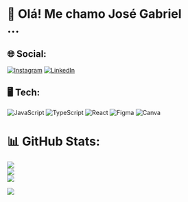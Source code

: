 # 🧸 Olá! Me chamo José Gabriel<br> ...
## 🌐 Social:
[![Instagram](https://img.shields.io/badge/Instagram-%23E4405F.svg?logo=Instagram&logoColor=white)](https://www.instagram.com/__mendesx5) [![LinkedIn](https://img.shields.io/badge/LinkedIn-%230077B5.svg?logo=linkedin&logoColor=white)](https://www.linkedin.com/in/gabrielmendes2208/) 
## 🖥 Tech:
![JavaScript](https://img.shields.io/badge/javascript-%23323330.svg?style=for-the-badge&logo=javascript&logoColor=%23F7DF1E) ![TypeScript](https://img.shields.io/badge/typescript-%23007ACC.svg?style=for-the-badge&logo=typescript&logoColor=white) ![React](https://img.shields.io/badge/react-%2320232a.svg?style=for-the-badge&logo=react&logoColor=%2361DAFB) ![Figma](https://img.shields.io/badge/figma-%23F24E1E.svg?style=for-the-badge&logo=figma&logoColor=white) ![Canva](https://img.shields.io/badge/Canva-%2300C4CC.svg?style=for-the-badge&logo=Canva&logoColor=white)
# 📊 GitHub Stats:
![](https://github-readme-stats.vercel.app/api?username=mendesx5&theme=midnight-purple&hide_border=false&include_all_commits=true&count_private=false)<br/>
![](https://github-readme-streak-stats.herokuapp.com/?user=mendesx5&theme=midnight-purple&hide_border=false)<br/>
![](https://github-readme-stats.vercel.app/api/top-langs/?username=mendesx5&theme=midnight-purple&hide_border=false&include_all_commits=true&count_private=false&layout=compact)

[![](https://visitcount.itsvg.in/api?id=mendesx5&icon=8&color=11)](https://visitcount.itsvg.in)
